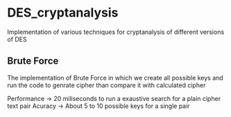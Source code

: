 # DES_cryptanalysis
Implementation of various techniques for cryptanalysis of different versions of DES

## Brute Force
The implementation of Brute Force in which we create all possible keys and run the code to genrate cipher than compare it with calculated cipher

Performance -> 20 miliseconds to run a exaustive search for a plain cipher text pair
Acuracy -> About 5 to 10 possible keys for a single pair
